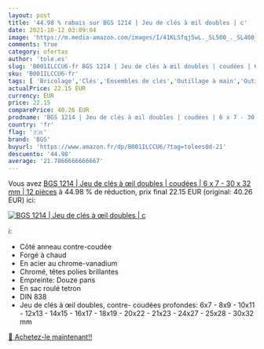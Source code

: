 ```yaml
---
layout: post
title: '44.98 % rabais sur BGS 1214 | Jeu de clés à œil doubles | c'
date: 2021-10-12 03:09:04
image: 'https://m.media-amazon.com/images/I/41KLSfqj5wL._SL500_._SL400_.jpg'
comments: true
category: ofertas
author: 'tole.es'
slug: 'B001ILCCU6-fr BGS 1214 | Jeu de clés à œil doubles | coudées | 6 x 7 -...'
sku: 'B001ILCCU6-fr'
tags: [ 'Bricolage','Clés','Ensembles de clés','Outillage à main','Outillage à main et électroportatif','bgs', ]
actualPrice: 22.15 EUR
currency: EUR
price: 22.15
comparePrice: 40.26 EUR
prodname: 'BGS 1214 | Jeu de clés à œil doubles | coudées | 6 x 7 - 30 x 32 mm | 12 pièces'
country: 'fr'
flag: '🇫🇷'
brand: 'BGS'
buyurl: 'https://www.amazon.fr/dp/B001ILCCU6/?tag=tolees0d-21'
descuento: '44.98'
average: '21.7866666666667'
---
```


Vous avez [BGS 1214 | Jeu de clés à œil doubles | coudées | 6 x 7 - 30 x 32 mm | 12 pièces](https://www.amazon.fr/dp/B001ILCCU6/?tag=tolees0d-21)  à  44.98 % de réduction, prix final  22.15 EUR (original: 40.26 EUR) ici:

[![BGS 1214 | Jeu de clés à œil doubles | c](https://m.media-amazon.com/images/I/41KLSfqj5wL._SL500_._SL400_.jpg)](https://www.amazon.fr/dp/B001ILCCU6/?tag=tolees0d-21)

ℹ️:

- Côté anneau contre-coudée
- Forgé à chaud
- En acier au chrome-vanadium
- Chromé, têtes polies brillantes
- Empreinte: Douze pans
- En sac roulé tetron
- DIN 838
- Jeu de clés à œil doubles, contre- coudées profondes: 6x7 - 8x9 - 10x11 - 12x13 - 14x15 - 16x17 - 18x19 - 20x22 - 21x23 - 24x27 - 25x28 - 30x32 mm

[🛒 Achetez-le maintenant!!](https://www.amazon.fr/dp/B001ILCCU6/?tag=tolees0d-21)
